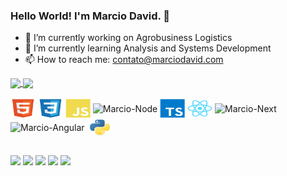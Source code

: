 ### Hello World! I'm Marcio David. 👋

- 🔭 I’m currently working on Agrobusiness Logistics
- 🌱 I’m currently learning Analysis and Systems Development
- 📫 How to reach me: contato@marciodavid.com


<a href="https://github.com/MarcioDavid81/github-readme-stats">
  <img height=200 align="center" src="https://github-readme-stats.vercel.app/api?username=MarcioDavid81&show_icons=true&theme=dracula" />
</a>
<a href="https://github.com/MarcioDavid81/convoychat">
  <img height=200 align="center" src="https://github-readme-stats.vercel.app/api/top-langs?username=MarcioDavid81&layout=compact&langs_count=8&card_width=320&theme=dracula" />
</a>

<div style="display: inline_block"><br>
  <img align="center" alt="Marcio-HTML" height="30" width="40" src="https://raw.githubusercontent.com/devicons/devicon/master/icons/html5/html5-original.svg">
  <img align="center" alt="Marcio-CSS" height="30" width="40" src="https://raw.githubusercontent.com/devicons/devicon/master/icons/css3/css3-original.svg">
  <img align="center" alt="Marcio-Js" height="30" width="40" src="https://raw.githubusercontent.com/devicons/devicon/master/icons/javascript/javascript-plain.svg">
  <img align="center" alt="Marcio-Node" height="30" width="40" src="https://cdn.jsdelivr.net/gh/devicons/devicon@latest/icons/nodejs/nodejs-plain-wordmark.svg" />          
  <img align="center" alt="Marcio-Ts" height="30" width="40" src="https://raw.githubusercontent.com/devicons/devicon/master/icons/typescript/typescript-plain.svg">
  <img align="center" alt="Marcio-React" height="30" width="40" src="https://raw.githubusercontent.com/devicons/devicon/master/icons/react/react-original.svg">
  <img align="center" alt="Marcio-Next" height="30" width="40" src="https://cdn.jsdelivr.net/gh/devicons/devicon@latest/icons/nextjs/nextjs-original.svg" />          
  <img align="center" alt="Marcio-Angular" height="30" width="40" src="https://cdn.jsdelivr.net/gh/devicons/devicon@latest/icons/angular/angular-original.svg" />
  <img align="center" alt="Marcio-Python" height="30" width="40" src="https://raw.githubusercontent.com/devicons/devicon/master/icons/python/python-original.svg">     

  
          
</div>
  
  ##
 
<div> 
  <a href="https://www.instagram.com/o_marciodavid/" target="_blank"><img src="https://img.shields.io/badge/-Instagram-%23E4405F?style=for-the-badge&logo=instagram&logoColor=white" target="_blank"></a>  
  <a href="https://www.facebook.com/marcio.david.754" target="_blank"><img src="https://img.shields.io/badge/Facebook-1877F2?style=for-the-badge&logo=facebook&logoColor=white" target="_blank"></a>
  <a href="https://wa.link/fyvd8f" target="_blank"><img src="https://img.shields.io/badge/WhatsApp-25D366?style=for-the-badge&logo=whatsapp&logoColor=white" target="_blank"></a>
  <a href="mailto:marciodavid81@gmail.com"><img src="https://img.shields.io/badge/-Gmail-%23333?style=for-the-badge&logo=gmail&logoColor=white" target="_blank"></a>
  <a href="https://www.linkedin.com/in/marcio-david-a8152733/" target="_blank"><img src="https://img.shields.io/badge/-LinkedIn-%230077B5?style=for-the-badge&logo=linkedin&logoColor=white" target="_blank"></a>
</div>
